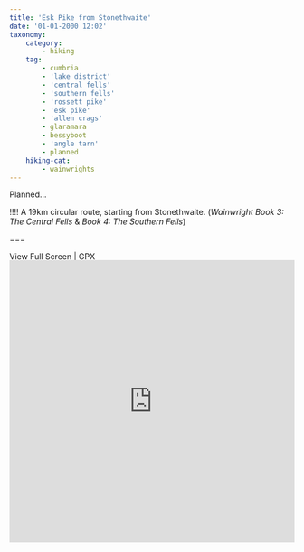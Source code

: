 ```yaml
---
title: 'Esk Pike from Stonethwaite'
date: '01-01-2000 12:02'
taxonomy:
    category:
        - hiking
    tag:
        - cumbria
        - 'lake district'
        - 'central fells'
        - 'southern fells'
        - 'rossett pike'
        - 'esk pike'
        - 'allen crags'
        - glaramara
        - bessyboot
        - 'angle tarn'
        - planned
    hiking-cat:
        - wainwrights
---
```


Planned...

!!!! A 19km circular route, starting from Stonethwaite. (*Wainwright Book 3: The Central Fells* & *Book 4: The Southern Fells*)

===

[View Full Screen](https://map.mootparadox.com/full/angletarn-plan) | [GPX](https://map.mootparadox.com/gpx/angletarn-plan)  
<p><iframe src="https://map.mootparadox.com/embed/angletarn-plan" height="500" width="100%" style="border:none; margin-top:-1.2em;"></iframe></p>